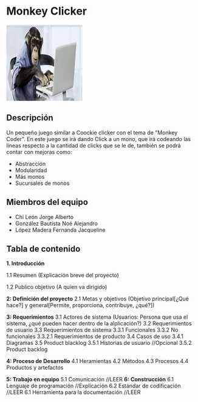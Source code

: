 # Monkey Clicker
![alt text](https://github.com/JorchCanelo/Monkey_Clicker/blob/master/Monkey_Clicker/src/recursos/monkeyCoder.jpg "Logo Title Text 1")

## Descripción

Un pequeño juego similar a Coockie clicker con el tema de "Monkey Coder". En este juego se irá dando Click a un mono, que irá codeando las líneas respecto a la cantidad de clicks que se le de, también se podrá contar con mejoras como: 

* Abstracción
* Modularidad
* Más monos
* Sucursales de monos


## Miembros del equipo

* Chí León Jorge Alberto 
* González Bautista Noé Alejandro
* López Madera Fernanda Jacqueline 

## Tabla de contenido 

**1. Introducción**

  1.1 Resumen (Explicación breve del proyecto)

  1.2 Publico objetivo (A quien va dirigido)
    
**2: Definición del proyecto**
		2.1 Metas y objetivos (Objetivo principal[¿Qué hace?] y general[Permite, proporciona, contribuye, ¿qué?])
    
**3: Requerimientos**
		3.1 Actores de sistema (Usuarios: Persona que usa el sistema, ¿qué pueden hacer dentro de la alplicación?)
		3.2 Requerimientos de usuario
		3.3 Requerimientos de sistema
			3.3.1 Funcionales
			3.3.2 No funcionales
				3.3.2.1 Requerimientos de producto
		3.4 Casos de uso
			3.4.1 Diagramas
		3.5 Product blacklog
			3.5.1 Historias de usuario
			//Opcional	3.5.2 Product backlog
      
**4: Proceso de Desarrollo**
		4.1 Heramientas 
		4.2 Métodos 
		4.3 Procesos 
		4.4 Productos y artefactos
    
**5: Trabajo en equipo**
		5.1 Comunicación //LEER 
**6: Construcción**
		6.1 Lenguaje de programación //Explicación
		6.2 Estándar de codificación //LEER
		6.1 Herramienta para la documentación //LEER 
